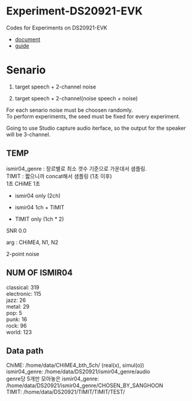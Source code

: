# Experiment-DS20921-EVK
Codes for Experiments on DS20921-EVK    

+ [document](https://www.synaptics.com/partners/amazon/ds20921)  
+ [guide](https://github.com/conexant/avs-device-sdk/wiki/2-Mic-Development-Kit-User-Guide)  
  
# Senario  
1. target speech + 2-channel noise 
  
2. target speech + 2-channel(noise speech + noise)

For each senario noise must be choosen randomly.    
To perform experiments, the seed must be fixed for every experiment.   

Going to use Studio capture audio iterface, so the output for the speaker will be 3-channel.    

## TEMP
ismir04_genre : 장르별로 최소 갯수 기준으로 가운데서 샘플링.     
TIMIT : 짧으니까 concat해서 샘플링 (1초 이후)    
1초 CHiME 1초   
  
+ ismir04 only (2ch)    
   
+ ismir04 1ch + TIMIT    
  
+ TIMIT only (1ch * 2)      
  
SNR 0.0    
  
arg : CHiME4, N1, N2    

2-point noise    
 
## NUM OF ISMIR04   
classical: 319  
electronic: 115  
jazz: 26  
metal: 29  
pop: 5  
punk: 16  
rock: 96  
world: 123  

## Data path   
ChiME: /home/data/CHiME4_bth_5ch/  (real(x), simul(o))   
ismir04_genre: /home/data/DS20921/ismir04_genre/audio    
genre당 5개만 모아놓은 ismir04_genre: /home/data/DS20921/ismir04_genre/CHOSEN_BY_SANGHOON   
TIMIT: /home/data/DS20921/TIMIT/TIMIT/TEST/   
